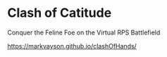 # Clash of Catitude
Conquer the Feline Foe on the Virtual RPS Battlefield


https://markvayson.github.io/clashOfHands/
